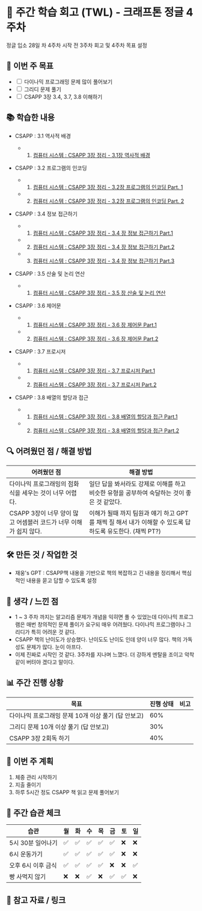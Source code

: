 # 📝 주간 학습 회고 (TWL) - 크래프톤 정글 4주차

정글 입소 28일 차 4주차 시작 전 3주차 회고 및 4주차 목표 설정

## 🎯 이번 주 목표

- <input type="checkbox"/> 다이나믹 프로그래밍 문제 많이 풀어보기
- <input type="checkbox"/> 그리디 문제 풀기
- <input type="checkbox"/> CSAPP 3장 3.4, 3.7, 3.8 이해하기

## 📚 학습한 내용

- CSAPP : 3.1 역사적 배경
    - 1. [컴퓨터 시스템 : CSAPP 3장 정리 - 3.1장 역사적 배경](https://www.gowoong.com/48)
- CSAPP : 3.2 프로그램의 인코딩
    - 1. [컴퓨터 시스템 : CSAPP 3장 정리 - 3.2장 프로그램의 인코딩 Part. 1](https://www.gowoong.com/49)
    - 2. [컴퓨터 시스템 : CSAPP 3장 정리 - 3.2장 프로그램의 인코딩 Part. 2](https://www.gowoong.com/50)
- CSAPP : 3.4 정보 접근하기
    - 1. [컴퓨터 시스템 : CSAPP 3장 정리 - 3.4 장 정보 접근하기 Part.1](https://www.gowoong.com/51)
    - 2. [컴퓨터 시스템 : CSAPP 3장 정리 - 3.4 장 정보 접근하기 Part.2](https://www.gowoong.com/52)
    - 3. [컴퓨터 시스템 : CSAPP 3장 정리 - 3.4 장 정보 접근하기 Part.3](https://www.gowoong.com/53)
- CSAPP : 3.5 산술 및 논리 연산
    - 1. [컴퓨터 시스템 : CSAPP 3장 정리 - 3.5 장 산술 및 논리 연산](https://www.gowoong.com/54)
- CSAPP : 3.6 제어문
    - 1. [컴퓨터 시스템 : CSAPP 3장 정리 - 3.6 장 제어문 Part.1](https://www.gowoong.com/55)
    - 2. [컴퓨터 시스템 : CSAPP 3장 정리 - 3.6 장 제어문 Part.2](https://www.gowoong.com/56)
- CSAPP : 3.7 프로시저
    - 1. [컴퓨터 시스템 : CSAPP 3장 정리 - 3.7 프로시저 Part.1](https://www.gowoong.com/57)
    - 2. [컴퓨터 시스템 : CSAPP 3장 정리 - 3.7 프로시저 Part.2](https://www.gowoong.com/58)

- CSAPP : 3.8 배열의 할당과 접근
    - 1. [컴퓨터 시스템 : CSAPP 3장 정리 - 3.8 배열의 할당과 접근 Part.1](https://www.gowoong.com/59)
    - 2. [컴퓨터 시스템 : CSAPP 3장 정리 - 3.8 배열의 할당과 접근 Part.2](https://www.gowoong.com/60)

## 🔍 어려웠던 점 / 해결 방법

| 어려웠던 점 | 해결 방법 |
|------------|----------|
|   다이나믹 프로그래밍의 점화식을 세우는 것이 너무 어렵다.         |  일단 답을 봐서라도 강제로 이해를 하고 비슷한 유형을 공부하여 숙달하는 것이 좋은 것 같았다.        |
|     CSAPP 3장이 너무 양이 많고 어셈블러 코드가 너무 이해가 쉽지 않다.       | 이해가 될때 까지 팀원과 얘기 하고 GPT를 채찍 질 해서 내가 이해할 수 있도록 답하도록 유도한다. (채찍 PT?)         |

## 🛠️ 만든 것 / 작업한 것

- 재웅's GPT : CSAPP책 내용을 기반으로 책의 복잡하고 긴 내용을 정리해서 핵심 적인 내용을 묻고 답할 수 있도록 설정

## 🤔 생각 / 느낀 점

- 1 ~ 3 주차 까지는 알고리즘 문제가 개념을 익히면 풀 수 있었는데 다이나믹 프로그램은 매번 창의적인 문제 풀이가 요구되 매우 어려웠다. 다이나믹 프로그램이나 그리디가 특히 어려운 것 같다.
- CSAPP 책의 난이도가 상승했다. 난이도도 난이도 인데 양이 너무 많다. 책의 가독성도 문제가 많다. 눈이 아프다.
- 이제 진짜로 시작인 것 같다. 3주차를 지나며 느꼈다. 더 강하게 멘탈을 조이고 악착같이 버텨야 겠다고 말이다.

## 📊 주간 진행 상황

| 목표 | 진행 상태 | 비고 |
|------|----------|------|
|다이나믹 프로그래밍 문제 10개 이상 풀기 (답 안보고)| 60%   | |
|그리디 문제 10개 이상 풀기 (답 안보고)|   30%    |      |
|CSAPP 3장 2회독 하기|40%||

## 📅 이번 주 계획

1. 체중 관리 시작하기
2. 지출 줄이기
3. 하루 5시간 정도 CSAPP 책 읽고 문제 풀어보기

## 🔄 주간 습관 체크

| 습관 | 월 | 화 | 수 | 목 | 금 | 토 | 일 |
|-----|---|---|---|---|---|---|---|
|5시 30분 일어나기 |✅   | ✅  |✅   |✅   |✅   |❌   | ❌  |
|6시 운동가기     | ✅   | ✅  | ✅  | ✅  |✅   | ❌  | ❌  |
|오후 6시 이후 금식 | ✅|✅ | ✅|✅ | ❌|❌ | ✅|
|빵 사먹지 않기| ❌|❌|✅|❌|✅|✅|❌

## 📌 참고 자료 / 링크
